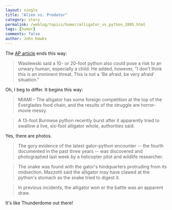 ```yaml
---
layout: single 
title: "Alien vs. Predator" 
category: story
permalink: /weblog/topics/humor/alligator_vs_python_2005.html
tags: [humor] 
comments: false 
author: John Hawks 
---
```



<p>
The <a href="http://www.msnbc.msn.com/id/9600151/">AP article</a> ends this way: 
</p>

<blockquote>Wasilewski said a 10- or 20-foot python also could pose a risk to an unwary human, especially a child. He added, however, "I don't think this is an imminent threat. This is not a 'Be afraid, be very afraid' situation."</blockquote>

<p>
Oh, I beg to differ. It begins this way: 
</p>

<blockquote>MIAMI - The alligator has some foreign competition at the top of the Everglades food chain, and the results of the struggle are horror-movie messy.</blockquote>

<blockquote>A 13-foot Burmese python recently burst after it apparently tried to swallow a live, six-foot alligator whole, authorities said.</blockquote>

<p>
Yes, there are photos. 
</p>

<blockquote>The gory evidence of the latest gator-python encounter -- the fourth documented in the past three years -- was discovered and photographed last week by a helicopter pilot and wildlife researcher.</blockquote>

<blockquote>The snake was found with the gator's hindquarters protruding from its midsection. Mazzotti said the alligator may have clawed at the python's stomach as the snake tried to digest it.</blockquote>

<blockquote>In previous incidents, the alligator won or the battle was an apparent draw.</blockquote>

<p>
It's like Thunderdome out there!
</p>

